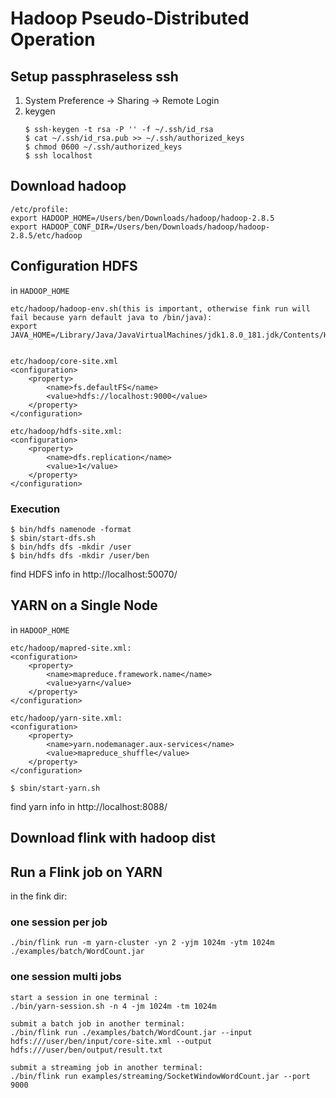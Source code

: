 # Hadoop Pseudo-Distributed Operation
## Setup passphraseless ssh
1. System Preference -> Sharing -> Remote Login
2. keygen
    ```
    $ ssh-keygen -t rsa -P '' -f ~/.ssh/id_rsa
    $ cat ~/.ssh/id_rsa.pub >> ~/.ssh/authorized_keys
    $ chmod 0600 ~/.ssh/authorized_keys
    $ ssh localhost
    ```

## Download hadoop
```
/etc/profile:
export HADOOP_HOME=/Users/ben/Downloads/hadoop/hadoop-2.8.5
export HADOOP_CONF_DIR=/Users/ben/Downloads/hadoop/hadoop-2.8.5/etc/hadoop
```

## Configuration HDFS
in `HADOOP_HOME`
```
etc/hadoop/hadoop-env.sh(this is important, otherwise fink run will fail because yarn default java to /bin/java):
export JAVA_HOME=/Library/Java/JavaVirtualMachines/jdk1.8.0_181.jdk/Contents/Home


etc/hadoop/core-site.xml
<configuration>
    <property>
        <name>fs.defaultFS</name>
        <value>hdfs://localhost:9000</value>
    </property>
</configuration>

etc/hadoop/hdfs-site.xml:
<configuration>
    <property>
        <name>dfs.replication</name>
        <value>1</value>
    </property>
</configuration>
```

### Execution
```
$ bin/hdfs namenode -format
$ sbin/start-dfs.sh
$ bin/hdfs dfs -mkdir /user
$ bin/hdfs dfs -mkdir /user/ben
```
find HDFS info in http://localhost:50070/

## YARN on a Single Node
in `HADOOP_HOME`
```
etc/hadoop/mapred-site.xml:
<configuration>
    <property>
        <name>mapreduce.framework.name</name>
        <value>yarn</value>
    </property>
</configuration>

etc/hadoop/yarn-site.xml:
<configuration>
    <property>
        <name>yarn.nodemanager.aux-services</name>
        <value>mapreduce_shuffle</value>
    </property>
</configuration>

$ sbin/start-yarn.sh
```
find yarn info in http://localhost:8088/

## Download flink with hadoop dist

## Run a Flink job on YARN
in the fink dir:

### one session per job
```
./bin/flink run -m yarn-cluster -yn 2 -yjm 1024m -ytm 1024m ./examples/batch/WordCount.jar
```

### one session multi jobs
```
start a session in one terminal :
./bin/yarn-session.sh -n 4 -jm 1024m -tm 1024m

submit a batch job in another terminal:
./bin/flink run ./examples/batch/WordCount.jar --input hdfs:///user/ben/input/core-site.xml --output hdfs:///user/ben/output/result.txt

submit a streaming job in another terminal:
./bin/flink run examples/streaming/SocketWindowWordCount.jar --port 9000
```